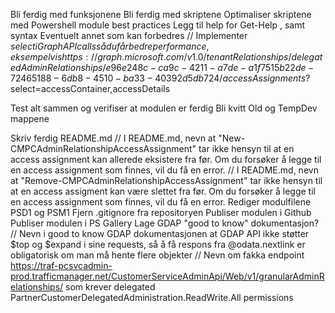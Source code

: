 Bli ferdig med funksjonene
Bli ferdig med skriptene
Optimaliser skriptene med Powershell module best practices
Legg til help for Get-Help <function>, samt syntax
Eventuelt annet som kan forbedres
// Implementer $select i Graph API calls så du får bedre performance, eksempelvis https://graph.microsoft.com/v1.0/tenantRelationships/delegatedAdminRelationships/e96e248c-ca9c-4211-a7de-a1f7515b22de-72465188-6db8-4510-ba33-40392d5db724/accessAssignments?$select=accessContainer,accessDetails

Test alt sammen og verifiser at modulen er ferdig
Bli kvitt Old og TempDev mappene

Skriv ferdig README.md
// I README.md, nevn at "New-CMPCAdminRelationshipAccessAssignment" tar ikke hensyn til at en access assignment kan allerede eksistere fra før. Om du forsøker å legge til en access assignment som finnes, vil du få en error.
// I README.md, nevn at "Remove-CMPCAdminRelationshipAccessAssignment" tar ikke hensyn til at en access assigment kan være slettet fra før. Om du forsøker å legge til en access assignment som finnes, vil du få en error.
Rediger modulfilene PSD1 og PSM1
Fjern .gitignore fra repositoryen
Publiser modulen i Github
Publiser modulen i PS Gallery
Lage GDAP "good to know" dokumentasjon?
// Nevn i good to know GDAP dokumentasjonen at GDAP API ikke støtter $top og $expand i sine requests, så å få respons fra @odata.nextlink er obligatorisk om man må hente flere objekter
// Nevn om fakka endpoint https://traf-pcsvcadmin-prod.trafficmanager.net/CustomerServiceAdminApi/Web/v1/granularAdminRelationships/ som krever delegated PartnerCustomerDelegatedAdministration.ReadWrite.All permissions

